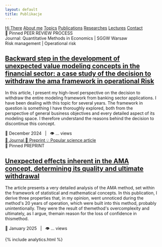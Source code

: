 ```yaml
---
layout: default
title: Publikacje
---
```

<div id="myMenu">
  <a href="/" class="menu-option">Hi There</a>
  <a href="/about" class="menu-option">About me</a>
  <a href="/topics" class="menu-option">Topics</a>
  <a href="/publications" class="menu-option">Publications</a>
  <a href="/researches" class="menu-option">Researches</a>
  <a href="/conferences" class="menu-option">Lectures</a>
  <a href="/contact" class="menu-option">Contact</a>
</div>

<div class="square"></div>
<div class="square1"></div>
<div class="square2"></div>
<div class="square-big"></div>



<div class="publications-container">


  
<div class="publication-card">
    <span class="publication-pin">📌 Pinned</span>
    <span class="publication-status status-review">PEER REVIEW PROCESS</span>
    <div class="publication-source">Journal: Quantitative Methods in Economics | SGGW Warsaw</div>
    <div class="publication-domain">
        <span class="domain-primary">Risk management</span>
        <span class="domain-separator">|</span>
        <span class="domain-secondary">Operational risk</span>
    </div>
    <h2 class="publication-title">
      <a href="{{ site.baseurl }}/publications/oprisk_2024_12_cancellation" class="publication-link">
        Backward step in the development of unexpected value modeling concepts in the financial sector: a
case study of the decision to withdraw the ama framework in operational Risk
      </a>
    </h2>
    <p class="publication-description">In this article, I present my high-level perspective on the decision to withdraw the entire modeling framework from banking sector applications. I have been dealing with this topic for several years. The framework in question is something I have thoroughly explored, both from the perspective of general business objectives and every detailed aspect of its modeling space. I therefore understand the reasons behind the decision to discontinue this concept.</p>
    <div class="publication-meta">📅 December 2024 &nbsp;&nbsp;|&nbsp;&nbsp; 👁️ ... views</div>
    <!-- Dodane linki do zasobów -->
    <div class="publication-resources">
      <a href="https://qme.sggw.edu.pl/article/view/10238" class="resource-link" target="_blank">
        <span class="resource-icon">📰</span> Journal
      </a>
      <a href="https://qme.sggw.edu.pl/article/view/10238/9029" class="resource-link" target="_blank">
        <span class="resource-icon">📄</span> Preprint
      </a>
      <a href="URL_DO_MEDIUM" class="resource-link" target="_blank">
        <span class="resource-icon">💡</span> Popular science article
      </a>
    </div>
</div>



  <div class="publication-card">
    <span class="publication-pin">📌 Pinned</span>
    <span class="publication-status status-review">PREPRINT</span>
    <h2 class="publication-title">
      <a href="{{ site.baseurl }}/publications/2023-12-risk-assessment" class="publication-link">
        Unexpected effects inherent in the AMA concept, determining its quality and ultimate withdrawal
      </a>
    </h2>
    <p class="publication-description">The article presents a very detailed analysis of the AMA method, set within the framework of statistical and
mathematical concepts. In this publication, I derive three properties that, in my opinion, went unnoticed during the
method's 20 years of operation, which were built into this method, probably unintentionally. They were the result of
themethod's overcomplexity and ultimately, as I argue, themain reason for the loss of confidence in thismethod.</p>
    <div class="publication-meta">📅 January 2025 &nbsp;&nbsp;|&nbsp;&nbsp; 👁️ ... views</div>
  </div>
</div>

{% include analytics.html %}
